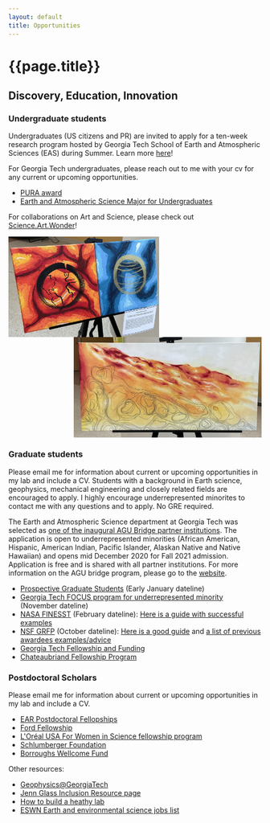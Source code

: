 ```yaml
---
layout: default
title: Opportunities
---
```

# {{page.title}}


## Discovery, Education, Innovation

### Undergraduate students
Undergraduates (US citizens and PR) are invited to apply for a ten-week research program hosted by Georgia Tech School of Earth and Atmospheric Sciences (EAS) during Summer. Learn more [here](https://easreu.eas.gatech.edu/)! 

For Georgia Tech undergraduates, please reach out to me with your cv for any current or upcoming opportunities.
* [PURA award](https://urop.gatech.edu/content/presidents-undergraduate-research-awards)
* [Earth and Atmospheric Science Major for Undergraduates](https://eas.gatech.edu/undergrad/prospective-undergraduate-students)

For collaborations on Art and Science, please check out [Science.Art.Wonder](https://sciartwonderatl.wixsite.com/sawatl)!

<img align="left" src="/image/FireandIce.jpg" alt="SAW: Fire and Ice by DIYA" title="SAW: Fire and Ice by DIYA" height="200" />    
<img align="right" src="/image/LilySAW.jpg" alt="SAW: Lily" title="SAW: Lily" height="200" />    
<br clear="right"/>

### Graduate students
Please email me for information about current or upcoming opportunities in my lab and include a CV. Students with a background in Earth science, geophysics, mechanical engineering and closely related fields are encouraged to apply. I highly encourage underrepresented minorites to contact me with any questions and to apply. No GRE required.

The Earth and Atmospheric Science department at Georgia Tech was selected as [one of the inaugural AGU Bridge partner institutions](https://fromtheprow.agu.org/agu-announces-2020-bridge-program-partners/). The application is open to underrepresented minorities (African American, Hispanic, American Indian, Pacific Islander, Alaskan Native and Native Hawaiian) and opens mid December 2020 for Fall 2021 admission. Application is free and is shared with all partner institutions. For more information on the AGU bridge program, please go to the [website](https://www.agu.org/bridge-program#3).

* [Prospective Graduate Students](https://eas.gatech.edu/graduate/prospective-graduate-students) (Early January dateline)
* [Georgia Tech FOCUS program for underrepresented minority](https://focus.gatech.edu/) (November dateline)
* [NASA FINESST](https://nspires.nasaprs.com/external/solicitations/summary!init.do?solId=%7b87947100-56AE-C4DC-C511-0349862D658A%7d&path=open) (February dateline): [Here is a guide with successful examples](https://michaelradke.com/posts/finesst-tips/) 
* [NSF GRFP](https://www.nsfgrfp.org/) (October dateline): [Here is a good guide](https://www.alexhunterlang.com/nsf-fellowship) and [a list of previous awardees examples/advice](https://docs.google.com/spreadsheets/d/1xoezGhbtcpg3BvNdag2F5dTQM-Xl2EELUgAfG1eUg0s/edit#gid=0)
* [Georgia Tech Fellowship and Funding](https://grad.gatech.edu/fellowships-and-funding)
* [Chateaubriand Fellowship Program](https://france-science.com/en/programs/our-programs/chateaubriand-fellowship-program/)

### Postdoctoral Scholars
Please email me for information about current or upcoming opportunities in my lab and include a CV. 
* [EAR Postdoctoral Fellopships](https://beta.nsf.gov/funding/opportunities/ear-postdoctoral-fellowships-ear-pf)
* [Ford Fellowship](https://sites.nationalacademies.org/PGA/FordFellowships/PGA_171940)
* [L'Oréal USA For Women in Science fellowship program](https://www.loreal.com/en/usa/pages/group/fwis/)
* [Schlumberger Foundation](https://www.fftf.slb.com/)
* [Borroughs Wellcome Fund](https://www.bwfund.org/funding-opportunities/postdoctoral-fellows/)

Other resources:
* [Geophysics@GeorgiaTech](http://geophysics.eas.gatech.edu/) 
* [Jenn Glass Inclusion Resource page](http://www.jenniferglass.com/deia/)
* [How to build a heathy lab](https://www.nature.com/collections/pmlcrkkyyq)
* [ESWN Earth and environmental science jobs list](https://eswnonline.org/online/earth-and-environmental-science-jobs/)
